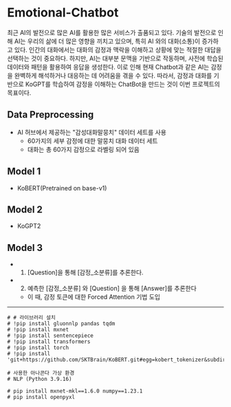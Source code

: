 # Emotional-Chatbot

최근 AI의 발전으로 많은 AI를 활용한 많은 서비스가 출품되고 있다. 기술의 발전으로 인해 AI는 우리의 삶에 더 많은 영향을 끼치고 있으며, 특히 AI 와의 대화(소통)이 증가하고 있다. 인간의 대화에서는 대화의 감정과 맥락을 이해하고 상황에 맞는 적절한 대답을 선택하는 것이 중요하다. 하지만, AI는 대부분 문맥을 기반으로 작동하며, 사전에 학습된 데이터와 패턴을 활용하여 응답을 생성한다. 이로 인해 현재 Chatbot과 같은 AI는 감정을 완벽하게 해석하거나 대응하는 데 어려움을 겪을 수 있다. 따라서, 감정과 대화를 기반으로 KoGPT를 학습하여 감정을 이해하는 ChatBot을 만드는 것이 이번 프로젝트의 목표이다.  

## Data Preprocessing
- AI 허브에서 제공하는 "감성대화말뭉치" 데이터 세트를 사용
  - 60가지의 세부 감정에 대한 말뭉치 대화 데이터 세트
  - 대화는 총 60가지 감정으로 라벨링 되어 있음

## Model 1
 - KoBERT(Pretrained on base-v1)

## Model 2
 - KoGPT2

## Model 3
- 1) [Question]을 통해 [감정_소분류]를 추론한다.
- 2) 예측한 [감정_소분류] 와 [Question] 을 통해 [Answer]를 추론한다
  - 이 때, 감정 토큰에 대한 Forced Attention 기법 도입




---
```
# # 라이브러리 설치
# !pip install gluonnlp pandas tqdm
# !pip install mxnet
# !pip install sentencepiece
# !pip install transformers
# !pip install torch
# !pip install 'git+https://github.com/SKTBrain/KoBERT.git#egg=kobert_tokenizer&subdirectory=kobert_hf'

# 사용한 아나콘다 가상 환경
# NLP (Python 3.9.16)

# pip install mxnet-mkl==1.6.0 numpy==1.23.1
# pip install openpyxl
```